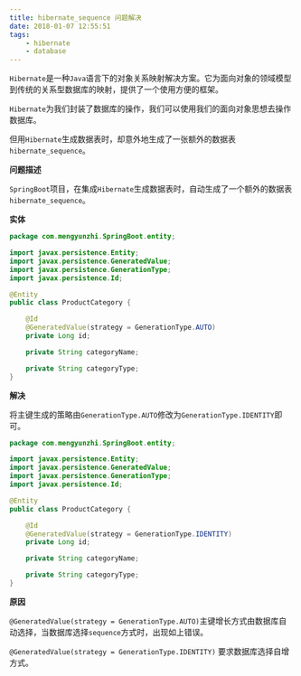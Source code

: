 ```yaml
---
title: hibernate_sequence 问题解决
date: 2018-01-07 12:55:51
tags:
	- hibernate
	- database
---
```


`Hibernate`是一种`Java`语言下的对象关系映射解决方案。它为面向对象的领域模型到传统的关系型数据库的映射，提供了一个使用方便的框架。

`Hibernate`为我们封装了数据库的操作，我们可以使用我们的面向对象思想去操作数据库。

但用`Hibernate`生成数据表时，却意外地生成了一张额外的数据表`hibernate_sequence`。

<!-- more -->

**问题描述**

`SpringBoot`项目，在集成`Hibernate`生成数据表时，自动生成了一个额外的数据表`hibernate_sequence`。

**实体**

```java
package com.mengyunzhi.SpringBoot.entity;

import javax.persistence.Entity;
import javax.persistence.GeneratedValue;
import javax.persistence.GenerationType;
import javax.persistence.Id;

@Entity
public class ProductCategory {

    @Id
    @GeneratedValue(strategy = GenerationType.AUTO)
    private Long id;

    private String categoryName;

    private String categoryType;
}
```

**解决**

将主键生成的策略由`GenerationType.AUTO`修改为`GenerationType.IDENTITY`即可。

```java
package com.mengyunzhi.SpringBoot.entity;

import javax.persistence.Entity;
import javax.persistence.GeneratedValue;
import javax.persistence.GenerationType;
import javax.persistence.Id;

@Entity
public class ProductCategory {

    @Id
    @GeneratedValue(strategy = GenerationType.IDENTITY)
    private Long id;

    private String categoryName;

    private String categoryType;
}
```

**原因**

`@GeneratedValue(strategy = GenerationType.AUTO)`主键增长方式由数据库自动选择，当数据库选择`sequence`方式时，出现如上错误。

`@GeneratedValue(strategy = GenerationType.IDENTITY)` 要求数据库选择自增方式。

